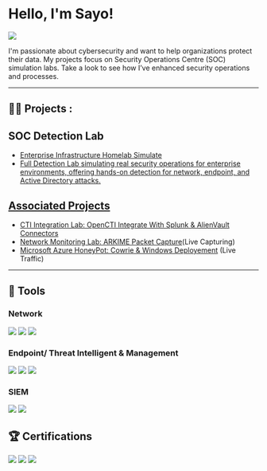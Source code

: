 # Hello, I'm Sayo!
<a href="https://www.linkedin.com/in/sayosoc123"><img src="https://img.shields.io/badge/-LinkedIn-0072b1?&style=for-the-badge&logo=linkedin&logoColor=white" /></a>

I'm passionate about cybersecurity and want to help organizations protect their data. My projects focus on Security Operations Centre (SOC) simulation labs. Take a look to see how I’ve enhanced security operations and processes.

---

## 

## 👨‍💻 Projects :

## SOC Detection Lab

- <a href="https://github.com/SAYOOLA591/entsecops">Enterprise Infrastructure Homelab Simulate
- Full Detection Lab simulating real security operations for enterprise environments, offering hands-on detection for network, endpoint, and Active Directory attacks.



## Associated Projects

- <a href="https://github.com/mullarcyber/CTI-Integrations-Lab/blob/main/README.md">CTI Integration Lab: OpenCTI Integrate With Splunk & AlienVault Connectors</a>
- <a href="https://github.com/mullarcyber/Network-Analysis-Packet-Capture-Arkime-/blob/main/README.md">Network Monitoring Lab: ARKIME Packet Capture</a>(Live Capturing)
- <a href="https://github.com/SAYOOLA591/Microsoft-Azure-HoneyPot/blob/main/README.md">Microsoft Azure HoneyPot: Cowrie & Windows Deployement</a> (Live Traffic)
---




## 🧰 Tools

### Network
<div>
    <img src="https://img.shields.io/badge/-Wireshark-1679A7?&style=for-the-badge&logo=Wireshark&logoColor=white" />
    <img src="https://img.shields.io/badge/-Suricata-EF3B2D?&style=for-the-badge&logo=Suricata&logoColor=white" />
    <img src="https://img.shields.io/badge/-Zeek-777BB4?&style=for-the-badge&logo=Zeek&logoColor=white" />
</div>

### Endpoint/ Threat Intelligent & Management
<div>
    <img src="https://img.shields.io/badge/-Microsoft_Defender_for_Endpoint-00A4EF?&style=for-the-badge&logo=Microsoft&logoColor=white" />
    <img src="https://img.shields.io/badge/-OSINT-000000?&style=for-the-badge&logo=Microsoft&logoColor=white" />
    <img src="https://img.shields.io/badge/-VMware-808080?&style=for-the-badge&logo=Microsoft&logoColor=white" />

</div>

### SIEM
<div>
    <img src="https://img.shields.io/badge/-Microsoft_Sentinel-0078D4?&style=for-the-badge&logo=Microsoft&logoColor=white" />
    <img src="https://img.shields.io/badge/-Splunk-000000?&style=for-the-badge&logo=Splunk&logoColor=white" />

</div>

## 🏆​ Certifications
<div>
<img src="https://img.shields.io/badge/-Security%2B-FF0000?&style=for-the-badge&logo=CompTIA&logoColor=white" />
<img src="https://img.shields.io/badge/-CySA%2B-007ACC?&style=for-the-badge&logo=CompTIA&logoColor=white" />
<img src="https://img.shields.io/badge/-SC--200-007ACC?&style=for-the-badge&logo=Microsoft&logoColor=white" />

</div>





